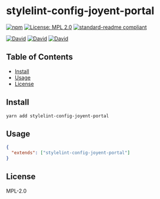 # stylelint-config-joyent-portal

[![npm](https://img.shields.io/npm/v/stylelint-config-joyent-portal.svg?style=flat-square)](https://www.npmjs.com/package/stylelint-config-joyent-portal)
[![License: MPL 2.0](https://img.shields.io/badge/License-MPL%202.0-brightgreen.svg?style=flat-square)](https://opensource.org/licenses/MPL-2.0)
[![standard-readme compliant](https://img.shields.io/badge/standard--readme-OK-green.svg?style=flat-square)](https://github.com/RichardLitt/standard-readme)

[![David](https://img.shields.io/david/yldio/stylelint-config-joyent-portal.svg?style=flat-square)](https://david-dm.org/yldio/stylelint-config-joyent-portal)
[![David](https://img.shields.io/david/dev/yldio/stylelint-config-joyent-portal.svg?style=flat-square)](https://david-dm.org/yldio/stylelint-config-joyent-portal?type=dev)
[![David](https://img.shields.io/david/peer/yldio/stylelint-config-joyent-portal.svg?style=flat-square)](https://david-dm.org/yldio/stylelint-config-joyent-portal?type=peer)

## Table of Contents

- [Install](#install)
- [Usage](#usage)
- [License](#license)

## Install

```
yarn add stylelint-config-joyent-portal
```

## Usage

```json
{
  "extends": ["stylelint-config-joyent-portal"]
}
```

## License

MPL-2.0
